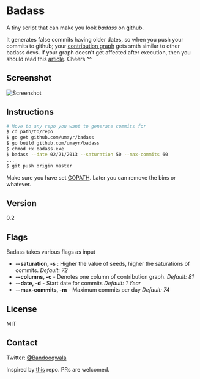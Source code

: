 
Badass
=======

A tiny script that can make you look *badass* on github. 

It generates false commits having older dates, so when you push your commits to github; your [contribution graph](https://help.github.com/articles/viewing-contributions-on-your-profile-page#contributions-calendar) gets smth similar to other badass devs. If your graph doesn't get affected after execution, then you should read this [article](https://help.github.com/articles/why-are-my-contributions-not-showing-up-on-my-profile). Cheers ^^

Screenshot
----
![Screenshot](http://i.imgur.com/6evEG7N.png)

Instructions
----

```sh
# Move to any repo you want to generate commits for
$ cd path/to/repo
$ go get github.com/umayr/badass
$ go build github.com/umayr/badass
$ chmod +x badass.exe
$ badass --date 02/21/2013 --saturation 50 --max-commits 60
...
$ git push origin master

```

Make sure you have set [GOPATH](https://code.google.com/p/go-wiki/wiki/GOPATH). Later you can remove the bins or whatever.


Version
----

0.2

Flags
-----

Badass takes various flags as input

* **--saturation, -s** : Higher the value of seeds, higher the saturations of commits. *Default: 72*
* **--columns, -c** - Denotes one column of contribution graph. *Default: 81*
* **--date, -d** - Start date for commits *Default: 1 Year*
* **--max-commits, -m** - Maximum commits per day *Default: 74*


License
----

MIT

Contact
-----

Twitter: [@Bandooqwala](https://twitter.com/Bandooqwala)


Inspired by [this](https://github.com/bd808/profile-life) repo. PRs are welcomed.
